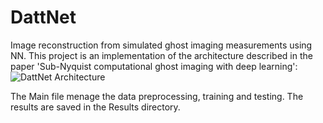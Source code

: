 # DattNet
Image reconstruction from simulated ghost imaging measurements using NN.
This project is an implementation of the architecture described in the paper 'Sub-Nyquist computational ghost imaging with deep learning':
![DattNet Architecture](https://user-images.githubusercontent.com/87977630/231132642-daea5e78-0d78-4754-85a0-899624cdf8ce.png)


The Main file menage the data preprocessing, training and testing. The results are saved in the Results directory.
